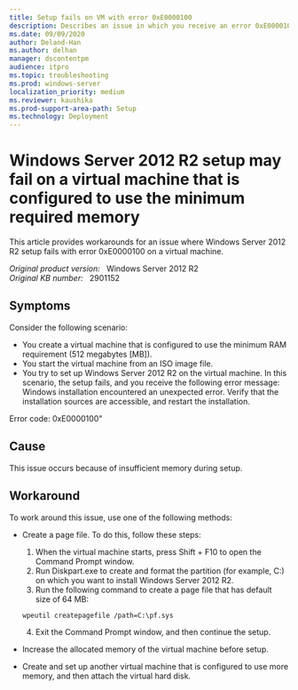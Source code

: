 ```yaml
---
title: Setup fails on VM with error 0xE0000100
description: Describes an issue in which you receive an error 0xE0000100 that occurs when Windows Server 2012 R2 setup fails on a virtual machine.
ms.date: 09/09/2020
author: Deland-Han
ms.author: delhan
manager: dscontentpm
audience: itpro
ms.topic: troubleshooting
ms.prod: windows-server
localization_priority: medium
ms.reviewer: kaushika
ms.prod-support-area-path: Setup
ms.technology: Deployment
---
```

# Windows Server 2012 R2 setup may fail on a virtual machine that is configured to use the minimum required memory

This article provides workarounds for an issue where Windows Server 2012 R2 setup fails with error 0xE0000100 on a virtual machine.

_Original product version:_ &nbsp; Windows Server 2012 R2  
_Original KB number:_ &nbsp; 2901152

## Symptoms

Consider the following scenario:
- You create a virtual machine that is configured to use the minimum RAM requirement (512 megabytes [MB]). 
- You start the virtual machine from an ISO image file.
- You try to set up Windows Server 2012 R2 on the virtual machine. In this scenario, the setup fails, and you receive the following error message:
Windows installation encountered an unexpected error. Verify that the installation sources are accessible, and restart the installation.

Error code: 0xE0000100"

## Cause

This issue occurs because of insufficient memory during setup.

## Workaround

To work around this issue, use one of the following methods:
- Create a page file. To do this, follow these steps:
  1. When the virtual machine starts, press Shift + F10 to open the Command Prompt window.
  2. Run Diskpart.exe to create and format the partition (for example, C:) on which you want to install Windows Server 2012 R2. 
  3. Run the following command to create a page file that has default size of 64 MB:

    ```console
    wpeutil createpagefile /path=C:\pf.sys
    ```

  4. Exit the Command Prompt window, and then continue the setup. 
- Increase the allocated memory of the virtual machine before setup.
- Create and set up another virtual machine that is configured to use more memory, and then attach the virtual hard disk. 

